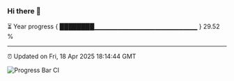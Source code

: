### Hi there 👋

⏳ Year progress { ████████▁▁▁▁▁▁▁▁▁▁▁▁▁▁▁▁▁▁▁▁▁▁ } 29.52 %

---

⏰ Updated on Fri, 18 Apr 2025 18:14:44 GMT

![Progress Bar CI](https://github.com/Shyam-Makwana/GitHub-Actions-Demo/workflows/Progress%20Bar%20CI/badge.svg)
